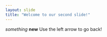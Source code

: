 ```yaml
---
layout: slide
title: "Welcome to our second slide!"
---
```

*something* **new**
Use the left arrow to go back!
